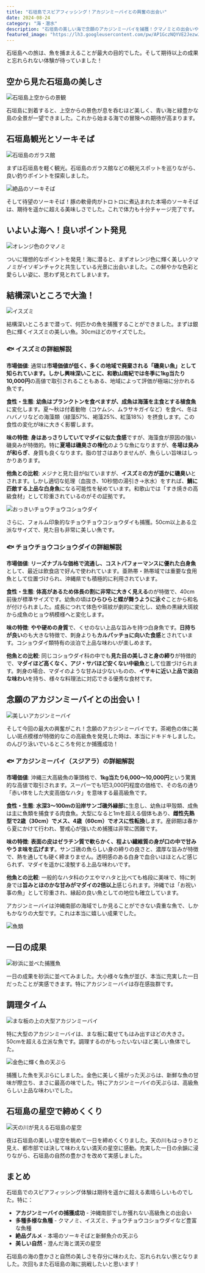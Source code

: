 ```yaml
---
title: "石垣島でスピアフィッシング！アカジンミーバイとの興奮の出会い"
date: 2024-08-24
category: "海・潜水"
description: "石垣島の美しい海で念願のアカジンミーバイを捕獲！クマノミとの出会いや絶品ソーキそば、満天の星空まで、充実の石垣島体験記"
featured_image: "https://lh3.googleusercontent.com/pw/AP1GczNQYVE2JezwJ0Vj4zHv7gL11RaydyRNvmuiUS4XdWcYWnrB6zUiRS-2P_Yw1FtAB3rabp6DpCdv53XrYUkWPzgf2PtmDxbL30RjPhsKqywGutGdT8-y3H2v5ho02Tm1YNC3rcg6sn_mOagKLYYMfW8vxw=s800-no-gm?authuser=0"
---
```


<!-- 元のGoogle Photosリンク: https://photos.app.goo.gl/TSFwGxyaEs871gqN8 -->

石垣島への旅は、魚を捕まえることが最大の目的でした。そして期待以上の成果と忘れられない体験が待っていました！

## 空から見た石垣島の美しさ

![石垣島上空からの景観](https://lh3.googleusercontent.com/pw/AP1GczP6oDgi9WRhUSV99_wyYHl5Yj2eKx31Q0HTyR-BjCihqeN4xVaS26Kr28iz50RqaSzdnYTUnJkLlJOhGqGFsNdFat5Lzl-x2_3bXQZoSomMF7_UjzxP=s800-no-gm?authuser=0)

石垣島に到着すると、上空からの景色が息を呑むほど美しく、青い海と緑豊かな島の全景が一望できました。これから始まる海での冒険への期待が高まります。

## 石垣島観光とソーキそば

![石垣島のガラス館](https://lh3.googleusercontent.com/pw/AP1GczOxTUUbHxUtXs5_rqtn5W1Ex-zlbcySZvXNOTWHPUS8NLerT1lTYgsOcr8MjoaWy2LapgHxXZtHEaDlv_KWYv1i3IKiLqy00ndkp25EXERX5kXXmjuZQtJUg95avEkjx60-WcEDLTPr_5vpL54Sm7jUJw=s800-no-gm?authuser=0)

まずは石垣島を軽く観光。石垣島のガラス館などの観光スポットを巡りながら、良い釣りポイントを探索しました。

![絶品のソーキそば](https://lh3.googleusercontent.com/pw/AP1GczNSqwnEAc8_Sw_S25kjkbVOfU_hjetLIwUiNgxXpBg4goV3hlZ0i1-vlvoX33a5NWvHRR_vrmcJUHSIs4mjVBqHxGYAhA2gNaL8T37d4zkxeaiR-xAA50bpv5_Qrhz9zPTSxQskT_UU5Nt1rz_3WVvPWw=s800-no-gm?authuser=0)

そして待望のソーキそば！豚の軟骨肉がトロトロに煮込まれた本場のソーキそばは、期待を遥かに超える美味しさでした。これで体力も十分チャージ完了です。

## いよいよ海へ！良いポイント発見

![オレンジ色のクマノミ](https://lh3.googleusercontent.com/pw/AP1GczNWaDsHzxM2vdmupwGx9XlvVTuxaDk80l6yD-O6w4MvbuQOglJYA8jb8z9dGfSkYGF9JpB3vJ4Ac2qWqkedL8LCqzw79E-3Ppi5c1OVr1b_8U5pwLj6bTlySYB9b0Ri4mRl978HCt0imZ153fAPqFBoYw=s800-no-gm?authuser=0)

ついに理想的なポイントを発見！海に潜ると、まずオレンジ色に輝く美しいクマノミがイソギンチャクと共生している光景に出会いました。この鮮やかな色彩と愛らしい姿に、思わず見とれてしまいます。

## 結構深いところで大漁！

![イスズミ](https://lh3.googleusercontent.com/pw/AP1GczNj4EAtru7-LrsM_HL3SreZnTtdOHI34JbYMN6CyUYhLAprqb2ygw1ytaEyG7WEvvyjqpQpVDOhiSiFMOpqgI3C2PxXY4_Cw1Gg4QXVzMIsg53Rw0azdgRvpLm0em3SJOEbfFMGt-QyLkKTmx7yPwnUzw=s800-no-gm?authuser=0)

結構深いところまで潜って、何匹かの魚を捕獲することができました。まずは銀色に輝くイスズミの美しい魚。30cmほどのサイズでした。

### 🐟 イスズミの詳細解説

**市場価値**: 通常は**市場価値が低く、多くの地域で廃棄される「磯臭い魚」**として知られています。しかし興味深いことに、和歌山南紀では冬季に**1kg当たり10,000円**の高値で取引されることもある、地域によって評価が極端に分かれる魚です。

**食性・生態**: **幼魚はプランクトンを食べますが、成魚は海藻を主食とする植食魚**に変化します。夏〜秋は付着動物（コケムシ、ムラサキガイなど）を食べ、冬はハバノリなどの海藻類（緑藻57%、褐藻25%、紅藻18%）を摂食します。この食性の変化が味に大きく影響します。

**味の特徴**: **身はあっさりしていてマダイに似た食感**ですが、海藻食が原因の強い磯臭みが特徴的。特に**夏場は磯臭さの権化**のような魚になりますが、**冬場は臭みが和らぎ**、身質も良くなります。脂の甘さはありませんが、魚らしい旨味はしっかりあります。

**他魚との比較**: メジナと見た目が似ていますが、**イスズミの方が遥かに磯臭い**とされます。しかし適切な処理（血抜き、10秒間の湯引き→氷水）をすれば、**鯛に匹敵する上品な白身魚**になる可能性を秘めています。和歌山では「すき焼きの高級食材」として珍重されているのがその証拠です。

![おっきいチョウチョウコショウダイ](https://lh3.googleusercontent.com/pw/AP1GczMGWLbuNF6q7YdDg6Gp_Ya43gMYpfMuejJ7bbSPf1Yh_HTiGl7SsOY-s6Dnl9-tDUiT9RL-VZKHI4mbb-DGS6BJDuOqjnGm0Vn9HCgK0IK7bSHQEUVUNR8NLAcHboVLBvAmG-Kx4JF8mir9-oLecpLWQQ=s800-no-gm?authuser=0)

さらに、フォルム印象的なチョウチョウコショウダイも捕獲。50cm以上ある立派なサイズで、見た目も非常に美しい魚です。

### 🐟 チョウチョウコショウダイの詳細解説

**市場価値**: **リーズナブルな価格で流通し、コストパフォーマンスに優れた白身魚**として、最近は飲食店で好んで使われています。亜熱帯・熱帯域では重要な食用魚として位置づけられ、沖縄県でも積極的に利用されています。

**食性・生態**: **体高があるため体長の割に非常に大きく見える**のが特徴で、40cm前後が標準サイズです。幼魚の頃は**ひらひらと蝶が舞うように泳ぐ**ことから和名が付けられました。成長につれて体色や斑紋が劇的に変化し、幼魚の黒縁大斑紋から成魚のヒョウ柄模様へと変化します。

**味の特徴**: **やや硬めの身質**で、くせのない上品な旨みを持つ白身魚です。**日持ちが良い**のも大きな特徴で、刺身よりも**カルパッチョに向いた食感**とされています。コショウダイ類特有の淡泊で上品な味わいが楽しめます。

**他魚との比較**: 同じコショウダイ科の中でも**見た目の美しさと身の締り**が特徴的で、**マダイほど高くなく、アジ・サバほど安くない中級魚**として位置づけられます。刺身の場合、マダイのような甘みは少ないものの、**イサキに近い上品で淡泊な味わい**を持ち、様々な料理法に対応できる優秀な食材です。

## 念願のアカジンミーバイとの出会い！


![美しいアカジンミーバイ](https://lh3.googleusercontent.com/pw/AP1GczMeN2SOY7DJOoCyBbG7E-cSKzkspusrDRH9WUqkcA7tAqZ2F0nH83pnUFHRQMlyKUz_98ZwQfIiZCp99OuAtGOvDWW29tbnoSjXD62UZ_Y-qDDoArF1JpjQYlGZ3cUzdowTTQyp5jYEC9o2b4-0iaA1gQ=s800-no-gm?authuser=0)

そして今回の最大の興奮がこれ！念願のアカジンミーバイです。茶褐色の体に美しい斑点模様が特徴的なこの高級魚を発見した時は、本当にドキドキしました。のんびり泳いでいるところを何とか捕獲成功！

### 🐟 アカジンミーバイ（スジアラ）の詳細解説

**市場価値**: 沖縄三大高級魚の筆頭格で、**1kg当たり6,000〜10,000円**という驚異的な高値で取引されます。スーパーでも1匹3,000円程度の価格で、その名の通り「赤い体をした大変高価なハタ」を意味する最高級魚です。

**食性・生態**: **水深3〜100mの沿岸サンゴ礁外縁部**に生息し、幼魚は甲殻類、成魚は主に魚類を捕食する肉食魚。大型になると1mを超える個体もあり、**雌性先熟型で2歳（30cm）でメス、4歳（60cm）でオスに性転換**します。産卵期は春から夏にかけて行われ、警戒心が強いため捕獲は非常に困難です。

**味の特徴**: **表面の皮はゼラチン質で軟らかく、程よい繊維質の身が口の中で甘みやうま味を広げます**。サンゴ礁の魚らしい身の締りの良さと、濃厚な旨みが特徴で、熱を通しても硬く締まりません。透明感のある白身で血合いはほとんど感じられず、マダイを遥かに凌駾する上品な味わいです。

**他魚との比較**: 一般的なハタ科のクエやマハタと比べても格段に美味で、特に刺身では**旨みとほのかな甘みがマダイの2倍以上**感じられます。沖縄では「お祝い事の魚」として珍重され、縁起の良い魚としての地位も確立しています。

アカジンミーバイは沖縄南部の海域でしか見ることができない貴重な魚で、しかもかなりの大型です。これは本当に嬉しい成果でした。

![魚類](https://lh3.googleusercontent.com/pw/AP1GczNQYVE2JezwJ0Vj4zHv7gL11RaydyRNvmuiUS4XdWcYWnrB6zUiRS-2P_Yw1FtAB3rabp6DpCdv53XrYUkWPzgf2PtmDxbL30RjPhsKqywGutGdT8-y3H2v5ho02Tm1YNC3rcg6sn_mOagKLYYMfW8vxw=s800-no-gm?authuser=0)



## 一日の成果

![砂浜に並べた捕獲魚](https://lh3.googleusercontent.com/pw/AP1GczNmBW_OBgcOdHYY4C6m52S10xqAS-N7EMfeee0t2twkviXnERSBuZBy5PquckIxV9Oj-Bc3j5rzaIyuGbFTN_lFQZNCRDUBdy0D9o1NhRm34KtP4GwiKTvOdVdxqy7v_bcVub-wU0-SE_c_-0zoYkgDOA=s800-no-gm?authuser=0)

一日の成果を砂浜に並べてみました。大小様々な魚が並び、本当に充実した一日だったことが実感できます。特にアカジンミーバイは存在感抜群です。

## 調理タイム

![まな板の上の大型アカジンミーバイ](https://lh3.googleusercontent.com/pw/AP1GczOq0tQDqAE9I4_2c2J_xIsadKVWrzZxgd1yf6_Hk7acd1bpTTom8BybNd_Ksqhcidn0egnBNdBmQaz7hB63p0qMuMn0T9KmSH4Nii1VPtgrzPEBMTCYE1Xk3n9RXZUg2Stgna4OBYoSryHuqAqa0WCSRw=s800-no-gm?authuser=0)

特に大型のアカジンミーバイは、まな板に載せてもはみ出すほどの大きさ。50cmを超える立派な魚です。調理するのがもったいないほど美しい魚体でした。

![金色に輝く魚の天ぷら](https://lh3.googleusercontent.com/pw/AP1GczM0-gfYq0-HWX-4-gWwxoJXfoaoqgms9_0cxqLHhIkIqVlR66ctFv1El69gPrWBAiL2AezJavkpkhPnsj7PUNyKbP7rqofsHnQAHpdRPX2p9W8R-ov4ez7HauRu3-qZPb0VPffFJ6Hx34EyT4k9bobeIg=s800-no-gm?authuser=0)

捕獲した魚を天ぷらにしました。金色に美しく揚がった天ぷらは、新鮮な魚の甘味が際立ち、まさに最高の味でした。特にアカジンミーバイの天ぷらは、高級魚らしい上品な味わいでした。

## 石垣島の星空で締めくくり

![天の川が見える石垣島の星空](https://lh3.googleusercontent.com/pw/AP1GczOgiiq-49O7YaScd6zcfQaoY69wqPrWG53AD3y8elIVM8uNWY_1epQxH1rHtKyA3qSQmnV55LOJRtEGoS7PSJs6DtmnPOg4gYH-2zDEwFU9B1eNq2jwV6o9ky1s6rQs8o-ENXuo9jx3TWay9UPti7lCqQ=s800-no-gm?authuser=0)

夜は石垣島の美しい星空を眺めて一日を締めくくりました。天の川もはっきりと見え、都市部では決して味わえない満天の星空に感動。充実した一日の余韻に浸りながら、石垣島の自然の豊かさを改めて実感しました。

## まとめ

石垣島でのスピアフィッシング体験は期待を遥かに超える素晴らしいものでした。特に：

- **アカジンミーバイの捕獲成功** - 沖縄南部でしか獲れない高級魚との出会い
- **多種多様な魚種** - クマノミ、イスズミ、チョウチョウコショウダイなど豊富な魚種
- **絶品グルメ** - 本場のソーキそばと新鮮魚介の天ぷら
- **美しい自然** - 澄んだ海と満天の星空

石垣島の海の豊かさと自然の美しさを存分に味わえた、忘れられない旅となりました。次回もまた石垣島の海に挑戦したいと思います！
